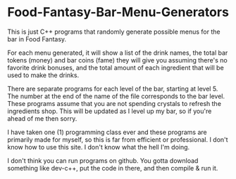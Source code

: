 # Food-Fantasy-Bar-Menu-Generators

This is just C++ programs that randomly generate possible menus for the bar in Food Fantasy.

For each menu generated, it will show a list of the drink names, the total bar tokens (money) and bar coins (fame) they will give you assuming there's no favorite drink bonuses, and the total amount of each ingredient that will be used to make the drinks.

There are separate programs for each level of the bar, starting at level 5. The number at the end of the name of the file corresponds to the bar level.
These programs assume that you are not spending crystals to refresh the ingredients shop.
This will be updated as I level up my bar, so if you're ahead of me then sorry.

I have taken one (1) programming class ever and these programs are primarily made for myself, so this is far from efficient or professional. I don't know how to use this site. I don't know what the hell I'm doing.

I don't think you can run programs on github. You gotta download something like dev-c++, put the code in there, and then compile & run it.
